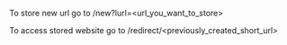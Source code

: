 To store new url go to /new?lurl=<url_you_want_to_store>

To access stored website go to /redirect/<previously_created_short_url>
